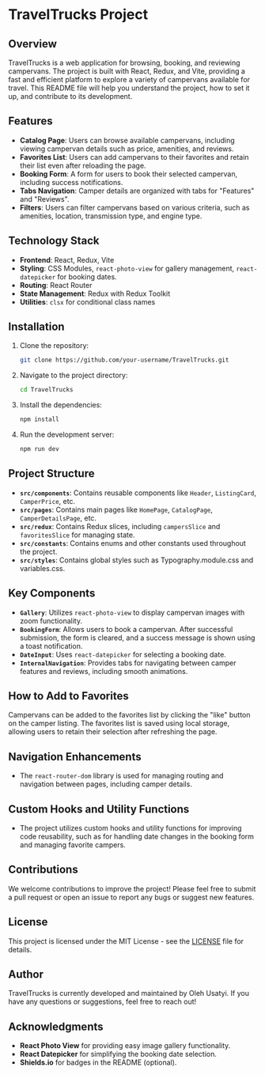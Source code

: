 # TravelTrucks Project

## Overview
TravelTrucks is a web application for browsing, booking, and reviewing campervans. The project is built with React, Redux, and Vite, providing a fast and efficient platform to explore a variety of campervans available for travel. This README file will help you understand the project, how to set it up, and contribute to its development.

## Features
- **Catalog Page**: Users can browse available campervans, including viewing campervan details such as price, amenities, and reviews.
- **Favorites List**: Users can add campervans to their favorites and retain their list even after reloading the page.
- **Booking Form**: A form for users to book their selected campervan, including success notifications.
- **Tabs Navigation**: Camper details are organized with tabs for "Features" and "Reviews".
- **Filters**: Users can filter campervans based on various criteria, such as amenities, location, transmission type, and engine type.

## Technology Stack
- **Frontend**: React, Redux, Vite
- **Styling**: CSS Modules, `react-photo-view` for gallery management, `react-datepicker` for booking dates.
- **Routing**: React Router
- **State Management**: Redux with Redux Toolkit
- **Utilities**: `clsx` for conditional class names

## Installation
1. Clone the repository:
   ```sh
   git clone https://github.com/your-username/TravelTrucks.git
   ```
2. Navigate to the project directory:
   ```sh
   cd TravelTrucks
   ```
3. Install the dependencies:
   ```sh
   npm install
   ```
4. Run the development server:
   ```sh
   npm run dev
   ```

## Project Structure
- **`src/components`**: Contains reusable components like `Header`, `ListingCard`, `CamperPrice`, etc.
- **`src/pages`**: Contains main pages like `HomePage`, `CatalogPage`, `CamperDetailsPage`, etc.
- **`src/redux`**: Contains Redux slices, including `campersSlice` and `favoritesSlice` for managing state.
- **`src/constants`**: Contains enums and other constants used throughout the project.
- **`src/styles`**: Contains global styles such as Typography.module.css and variables.css.

## Key Components
- **`Gallery`**: Utilizes `react-photo-view` to display campervan images with zoom functionality.
- **`BookingForm`**: Allows users to book a campervan. After successful submission, the form is cleared, and a success message is shown using a toast notification.
- **`DateInput`**: Uses `react-datepicker` for selecting a booking date.
- **`InternalNavigation`**: Provides tabs for navigating between camper features and reviews, including smooth animations.

## How to Add to Favorites
Campervans can be added to the favorites list by clicking the "like" button on the camper listing. The favorites list is saved using local storage, allowing users to retain their selection after refreshing the page.

## Navigation Enhancements
- The `react-router-dom` library is used for managing routing and navigation between pages, including camper details.

## Custom Hooks and Utility Functions
- The project utilizes custom hooks and utility functions for improving code reusability, such as for handling date changes in the booking form and managing favorite campers.

## Contributions
We welcome contributions to improve the project! Please feel free to submit a pull request or open an issue to report any bugs or suggest new features.

## License
This project is licensed under the MIT License - see the [LICENSE](LICENSE) file for details.

## Author
TravelTrucks is currently developed and maintained by Oleh Usatyi. If you have any questions or suggestions, feel free to reach out!

## Acknowledgments
- **React Photo View** for providing easy image gallery functionality.
- **React Datepicker** for simplifying the booking date selection.
- **Shields.io** for badges in the README (optional).

